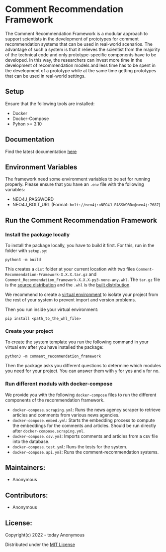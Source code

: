# Comment Recommendation Framework

The Comment Recommendation Framework is a modular approach to support scientists in the development of prototypes for
comment recommendation systems that can be used in real-world scenarios. The advantage of such a system is that it
relieves the scientist from the majority of the technical code and only prototype-specific components have to be developed. In this way, the researchers can invest
more time in the development of recommendation models and less time has to be spent in the development of a prototype 
while at the same time getting prototypes that can be used in real-world settings.

## Setup
Ensure that the following tools are installed:
* Docker
* Docker-Compose
* Pyhon >= 3.10

## Documentation
Find the latest documentation [here](src/comment_recommendation_framework/RecommendationSystem/docs/_build/html/index.html)

## Environment Variables
The framework need some environment variables to be set for running properly. Please ensure that you have an ```.env```
file with the following variables:
* NEO4J_PASSWORD
* NEO4J_BOLT_URL (Format: `bolt://neo4j:<NEO4J_PASSWORD>@neo4j:7687`)

## Run the Comment Recommendation Framework

### Install the package locally
To install the package locally, you have to build it first. For this, run in the folder with `setup.py`:
```
python3 -m build
```
This creates a `dist` folder at your current location with two files `Comment-Recommendation-Framework-X.X.X.tar.gz` and
`Comment_Recommendation_Framework-X.X.X-py3-none-any.whl`. The `tar.gz` file is the 
[source distribution](https://packaging.python.org/en/latest/glossary/#term-Source-Distribution-or-sdist) and the `.whl`
is the [built distribution](https://packaging.python.org/en/latest/glossary/#term-Built-Distribution).

We recommend to create a [virtual environment](https://docs.python.org/3/library/venv.html) to isolate your project from
the rest of your system to prevent import and version problems.

Then you run inside your virtual environment: 
```
pip install <path_to_the_whl_file>
```

### Create your project
To create the system template you run the following command in your virtual env after you have installed the package:
```
python3 -m comment_recommendation_framework
```
Then the package asks you different questions to determine which modules you need for your project. You can answer them 
with `y` for yes and `n` for no.

### Run different moduls with docker-compose
We provide you with the following `docker-compose` files to run the different components of the recommendation framework. 

* `docker-compose.scraping.yml`: Runs the news agency scraper to retrieve articles and comments from various news agencies.
* `docker-compose.embed.yml`: Starts the embedding process to compute the embeddings for the comments and articles. Should be run directly after `docker-compose.scraping.yml`.
* `docker-compose.csv.yml`: Imports comments and articles from a csv file into the database.
* `docker-compose.test.yml`: Runs the tests for the system.
* `docker-compose.api.yml`: Runs the comment-recommendation systems.

## Maintainers:
* Anonymous

## Contributors:
* Anonymous

## License:
Copyright(c) 2022 - today Anonymous

Distributed under the [MIT License](LICENSE)
